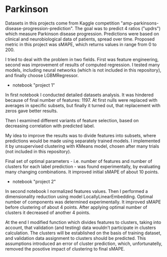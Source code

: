 # Parkinson

Datasets in this projects come from Kaggle competition "amp-parkinsons-disease-progression-prediction". The goal was to predict 4 ratios ("updrs") which measure Parkinson disease progression. Predictions were based on clinical and neurobiological data of patients, spread over time. Proposed metric in this project was sMAPE, which returns values in range from 0 to 200.

I tried to deal with the problem in two fields. First was feature engineering, second was improvement of results of computed regression. I tested many models, including neural networks (which is not included in this repository), and finally choose LGBMRegressor.

* notebook "project 1"

In first notebook I conducted detailed datasets analysis. It was hindered because of final number of features: 1197. At first nulls were replaced with averages in specific subsets, but finally it turned out, that replacement with zeros gave better results. 

Then I examined different variants of feature selection, based on decreasing correlation with predicted label.

My idea to improve the results was to divide features into subsets, where predictions would be made using separately trained models. I implemented it by unsupervised clustering with KMeans model, chosen after many trials (not included in this repository). 

Final set of optimal parameters - i.e. number of features and number of clusters for each label prediction - was found experimentally, by evaluating many changing combinations. It improved initial sMAPE of about 10 points.

* notebook "project 2"

In second notebook I normalized features values. Then I performed a dimensionality reduction using model LocallyLinearEmbedding. Optimal number of components was determined experimentally. It improved sMAPE before clustering of about 4 points. After applying optimal number of clusters it decreased of another 4 points.

At the end I modified function which divides features to clusters, taking into account, that validation (and testing) data wouldn't participate in clusters calculation. The clusters will be established on the basis of training dataset, and validation data assignment to clusters should be predicted. This assumptions introduced an error of cluster prediction, which, unfortunatelly, removed the posotive impact of clustering to final sMAPE.
